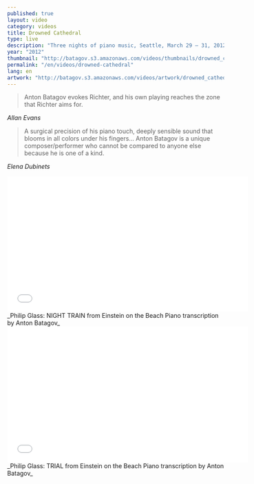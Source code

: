 ```yaml
---
published: true
layout: video
category: videos
title: Drowned Cathedral
type: live
description: "Three nights of piano music, Seattle, March 29 – 31, 2012"
year: "2012"
thumbnail: "http://batagov.s3.amazonaws.com/videos/thumbnails/drowned_cathedral_thumb.jpg"
permalink: "/en/videos/drowned-cathedral"
lang: en
artwork: "http://batagov.s3.amazonaws.com/videos/artwork/drowned_cathedral.jpg"
---
```


> Anton Batagov evokes Richter, and his own playing reaches the zone that Richter aims for.

_Allan Evans_

> A surgical precision of his piano touch, deeply sensible sound that blooms in all colors under his fingers… Anton Batagov is a unique composer/performer who cannot be compared to anyone else because he is one of a kind.

_Elena Dubinets_

<iframe width="560" height="315" src="//www.youtube.com/embed/wI974tzStfU" frameborder="0" allowfullscreen></iframe>
_Philip Glass: NIGHT TRAIN from Einstein on the Beach  
Piano transcription by Anton Batagov_
  
    
<iframe width="560" height="315" src="//www.youtube.com/embed/ZOvlPvXXggs" frameborder="0" allowfullscreen></iframe>
_Philip Glass: TRIAL from Einstein on the Beach  
Piano transcription by Anton Batagov_